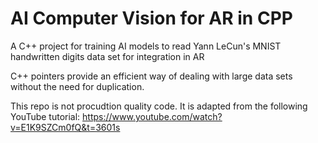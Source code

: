 # AI Computer Vision for AR in CPP
A C++ project for training AI models to read Yann LeCun's MNIST handwritten digits data set for integration in AR

C++ pointers provide an efficient way of dealing with large data sets without the need for duplication.

This repo is not procudtion quality code. It is adapted from the following YouTube tutorial: 
https://www.youtube.com/watch?v=E1K9SZCm0fQ&t=3601s
